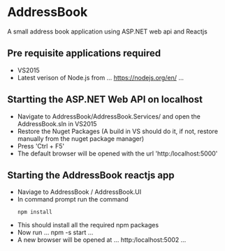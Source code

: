 # AddressBook
A small address book application using ASP.NET web api and Reactjs

## Pre requisite applications required
* VS2015
* Latest verison of Node.js from 
 ...
https://nodejs.org/en/
 ...

## Startting the ASP.NET Web API on localhost
* Navigate to AddressBook/AddressBook.Services/ and open the AddressBook.sln in VS2015
* Restore the Nuget Packages (A build in VS should do it, if not, restore manually from the nuget package manager)
* Press 'Ctrl + F5'
* The default browser will be opened with the url 'http:/localhost:5000'

## Starting the AddressBook reactjs app
* Naviage to AddressBook / AddressBook.UI
* In command prompt run the command
  ```
  npm install 
  ```
* This should install all the required npm packages 
* Now run
...
npm -s start
...
* A new browser will be opened at
...
http:/localhost:5002
...

